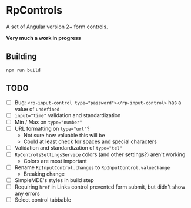# RpControls

A set of Angular version 2+ form controls.

**Very much a work in progress**

## Building
`npm run build`

## TODO
- [ ] Bug: `<rp-input-control type="password"></rp-input-control>` has a value of `undefined`
- [ ] `input="time"` validation and standardization
- [ ] Min / Max on `type="number"`
- [ ] URL formatting on `type="url"`?
  - Not sure how valuable this will be
  - Could at least check for spaces and special characters
- [ ] Validation and standardization of `type="tel"`
- [ ] `RpControlsSettingsService` colors (and other settings?) aren't working
  - Colors are most important
- [ ] Rename `RpInputControl.changes` to `RpInputControl.valueChange`
  - Breaking change
- [ ] SimpleMDE's styles in build step
- [ ] Requiring `href` in Links control prevented form submit, but didn't show any errors
- [ ] Select control tabbable
